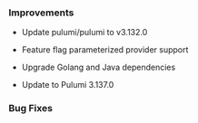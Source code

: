 ### Improvements

- Update pulumi/pulumi to v3.132.0

- Feature flag parameterized provider support

- Upgrade Golang and Java dependencies

- Update to Pulumi 3.137.0

### Bug Fixes